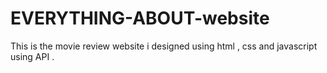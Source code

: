# EVERYTHING-ABOUT-website
This is the movie review website i designed using html , css and javascript using API .
